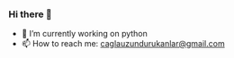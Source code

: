 ### Hi there 👋


- 🔭 I’m currently working on python 
- 📫 How to reach me: caglauzundurukanlar@gmail.com
